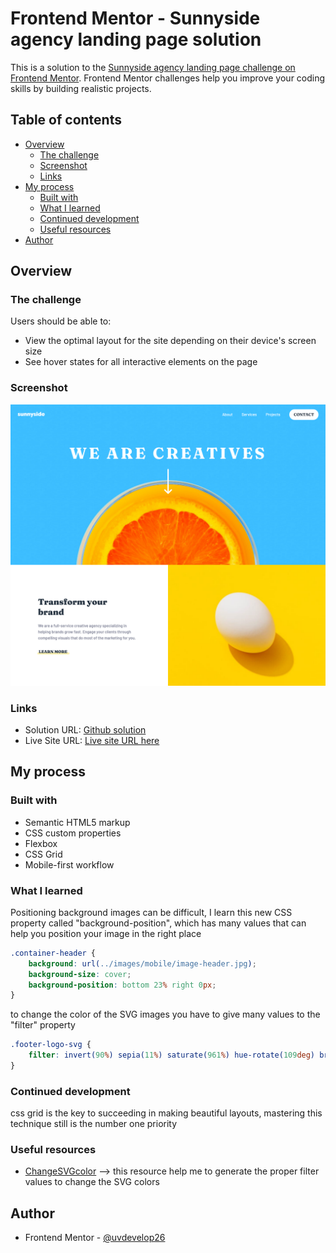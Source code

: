 # Frontend Mentor - Sunnyside agency landing page solution

This is a solution to the [Sunnyside agency landing page challenge on Frontend Mentor](https://www.frontendmentor.io/challenges/sunnyside-agency-landing-page-7yVs3B6ef). Frontend Mentor challenges help you improve your coding skills by building realistic projects.

## Table of contents

- [Overview](#overview)
  - [The challenge](#the-challenge)
  - [Screenshot](#screenshot)
  - [Links](#links)
- [My process](#my-process)
  - [Built with](#built-with)
  - [What I learned](#what-i-learned)
  - [Continued development](#continued-development)
  - [Useful resources](#useful-resources)
- [Author](#author)


## Overview

### The challenge

Users should be able to:

- View the optimal layout for the site depending on their device's screen size
- See hover states for all interactive elements on the page

### Screenshot

![destork-preview](./images/screenshots/recorted-screen-shot.png)




### Links

- Solution URL: [Github solution](https://github.com/uvdevelop26/sunnyside-agency-landing-page)
- Live Site URL: [Live site URL here](https://uvdevelop26.github.io/sunnyside-agency-landing-page/)

## My process

### Built with

- Semantic HTML5 markup
- CSS custom properties
- Flexbox
- CSS Grid
- Mobile-first workflow


### What I learned

Positioning background images can be difficult, I learn this new CSS property called "background-position", which has many values that can help you position  your image in the right place

```css
.container-header {
    background: url(../images/mobile/image-header.jpg);
    background-size: cover;
    background-position: bottom 23% right 0px;
}

```

to change the color of the SVG images you have to give many values to the "filter" property

```css
.footer-logo-svg {
    filter: invert(90%) sepia(11%) saturate(961%) hue-rotate(109deg) brightness(92%) contrast(81%);
}

```


### Continued development

css grid is the key to succeeding in making beautiful layouts, mastering this technique still is the number one priority

### Useful resources

- [ChangeSVGcolor](https://codepen.io/sosuke/pen/Pjoqqp) --> this resource help me to generate the proper filter values to change the SVG colors


## Author

- Frontend Mentor - [@uvdevelop26](https://www.frontendmentor.io/profile/uvdevelop26)


